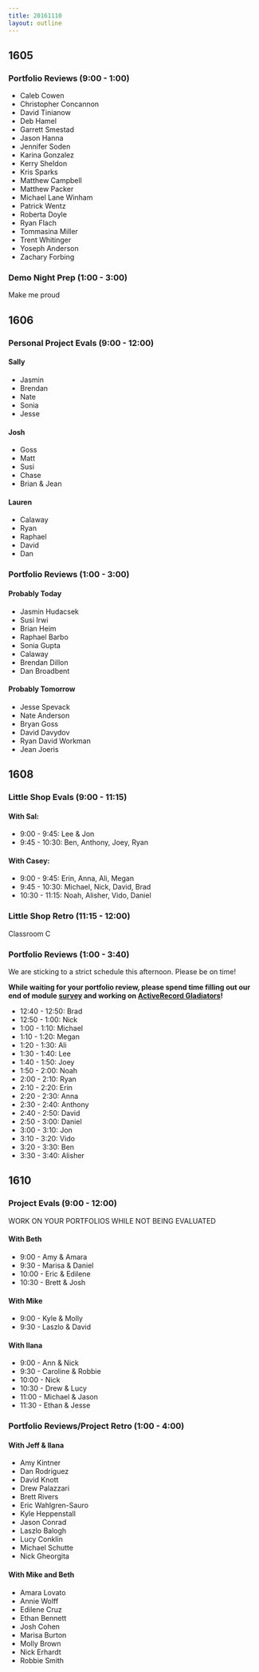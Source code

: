 ```yaml
---
title: 20161110
layout: outline
---
```


## 1605

### Portfolio Reviews (9:00 - 1:00)

- Caleb Cowen
- Christopher Concannon
- David Tinianow
- Deb Hamel
- Garrett Smestad
- Jason Hanna
- Jennifer Soden
- Karina Gonzalez
- Kerry Sheldon
- Kris Sparks
- Matthew Campbell
- Matthew Packer
- Michael Lane Winham
- Patrick Wentz
- Roberta Doyle
- Ryan Flach
- Tommasina Miller
- Trent Whitinger
- Yoseph Anderson
- Zachary Forbing

### Demo Night Prep (1:00 - 3:00)

Make me proud


## 1606

### Personal Project Evals (9:00 - 12:00)

#### Sally

* Jasmin
* Brendan
* Nate
* Sonia
* Jesse

#### Josh

* Goss
* Matt
* Susi
* Chase
* Brian & Jean

#### Lauren

* Calaway
* Ryan
* Raphael
* David
* Dan

###  Portfolio Reviews (1:00 - 3:00)

#### Probably Today

* Jasmin Hudacsek
* Susi Irwi
* Brian Heim
* Raphael Barbo
* Sonia Gupta
* Calaway
* Brendan Dillon
* Dan Broadbent

#### Probably Tomorrow

* Jesse Spevack
* Nate Anderson
* Bryan Goss
* David Davydov
* Ryan David Workman
* Jean Joeris

## 1608

### Little Shop Evals (9:00 - 11:15)

#### With Sal:
* 9:00 - 9:45: Lee & Jon
* 9:45 - 10:30: Ben, Anthony, Joey, Ryan

#### With Casey:
* 9:00 - 9:45: Erin, Anna, Ali, Megan
* 9:45 - 10:30: Michael, Nick, David, Brad
* 10:30 - 11:15: Noah, Alisher, Vido, Daniel

### Little Shop Retro (11:15 - 12:00)

Classroom C

### Portfolio Reviews (1:00 - 3:40)

We are sticking to a strict schedule this afternoon. Please be on time!

**While waiting for your portfolio review, please spend time filling out our end of module [survey](https://goo.gl/forms/6jOromQtpSxtBmZq1) and working on [ActiveRecord Gladiators](https://github.com/turingschool/lesson_plans/blob/master/ruby_03-professional_rails_applications/active_record_american_gladiators.md)!**

* 12:40 - 12:50: Brad
* 12:50 - 1:00: Nick
* 1:00 - 1:10: Michael
* 1:10 - 1:20: Megan
* 1:20 - 1:30: Ali
* 1:30 - 1:40: Lee
* 1:40 - 1:50: Joey
* 1:50 - 2:00: Noah
* 2:00 - 2:10: Ryan
* 2:10 - 2:20: Erin
* 2:20 - 2:30: Anna
* 2:30 - 2:40: Anthony
* 2:40 - 2:50: David
* 2:50 - 3:00: Daniel
* 3:00 - 3:10: Jon
* 3:10 - 3:20: Vido
* 3:20 - 3:30: Ben
* 3:30 - 3:40: Alisher

## 1610

### Project Evals (9:00 - 12:00)

WORK ON YOUR PORTFOLIOS WHILE NOT BEING EVALUATED

#### With Beth
* 9:00 - Amy & Amara
* 9:30 - Marisa & Daniel
* 10:00 - Eric & Edilene
* 10:30 - Brett & Josh

#### With Mike
* 9:00 - Kyle & Molly
* 9:30 - Laszlo & David


#### With Ilana
* 9:00 - Ann & Nick
* 9:30 - Caroline & Robbie
* 10:00 - Nick
* 10:30 - Drew & Lucy
* 11:00 - Michael & Jason
* 11:30 - Ethan & Jesse


### Portfolio Reviews/Project Retro (1:00 - 4:00)

#### With Jeff & Ilana
* Amy Kintner
* Dan Rodriguez
* David Knott
* Drew Palazzari
* Brett Rivers
* Eric Wahlgren-Sauro
* Kyle Heppenstall
* Jason Conrad
* Laszlo Balogh
* Lucy Conklin
* Michael Schutte
* Nick Gheorgita

#### With Mike and Beth
* Amara Lovato
* Annie Wolff
* Edilene Cruz
* Ethan Bennett
* Josh Cohen
* Marisa Burton
* Molly Brown
* Nick Erhardt
* Robbie Smith
